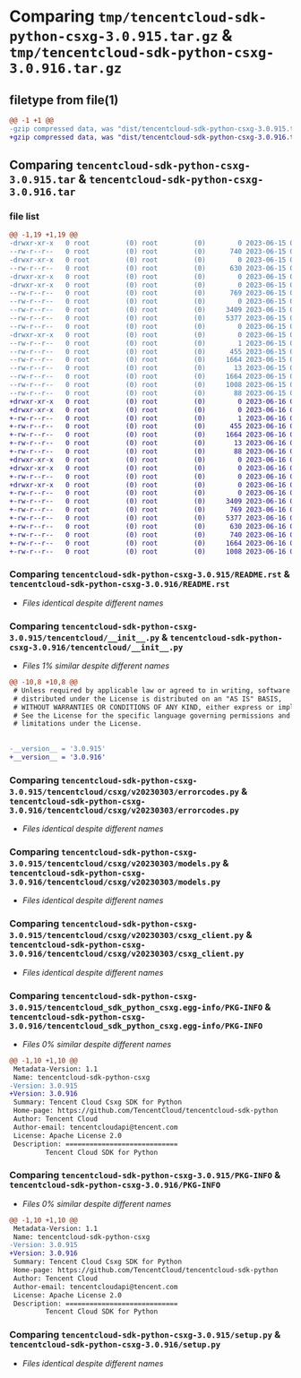 # Comparing `tmp/tencentcloud-sdk-python-csxg-3.0.915.tar.gz` & `tmp/tencentcloud-sdk-python-csxg-3.0.916.tar.gz`

## filetype from file(1)

```diff
@@ -1 +1 @@
-gzip compressed data, was "dist/tencentcloud-sdk-python-csxg-3.0.915.tar", last modified: Thu Jun 15 00:22:42 2023, max compression
+gzip compressed data, was "dist/tencentcloud-sdk-python-csxg-3.0.916.tar", last modified: Fri Jun 16 00:31:21 2023, max compression
```

## Comparing `tencentcloud-sdk-python-csxg-3.0.915.tar` & `tencentcloud-sdk-python-csxg-3.0.916.tar`

### file list

```diff
@@ -1,19 +1,19 @@
-drwxr-xr-x   0 root         (0) root         (0)        0 2023-06-15 00:22:42.000000 tencentcloud-sdk-python-csxg-3.0.915/
--rw-r--r--   0 root         (0) root         (0)      740 2023-06-15 00:22:42.000000 tencentcloud-sdk-python-csxg-3.0.915/README.rst
-drwxr-xr-x   0 root         (0) root         (0)        0 2023-06-15 00:22:42.000000 tencentcloud-sdk-python-csxg-3.0.915/tencentcloud/
--rw-r--r--   0 root         (0) root         (0)      630 2023-06-15 00:22:42.000000 tencentcloud-sdk-python-csxg-3.0.915/tencentcloud/__init__.py
-drwxr-xr-x   0 root         (0) root         (0)        0 2023-06-15 00:22:42.000000 tencentcloud-sdk-python-csxg-3.0.915/tencentcloud/csxg/
-drwxr-xr-x   0 root         (0) root         (0)        0 2023-06-15 00:22:42.000000 tencentcloud-sdk-python-csxg-3.0.915/tencentcloud/csxg/v20230303/
--rw-r--r--   0 root         (0) root         (0)      769 2023-06-15 00:22:42.000000 tencentcloud-sdk-python-csxg-3.0.915/tencentcloud/csxg/v20230303/errorcodes.py
--rw-r--r--   0 root         (0) root         (0)        0 2023-06-15 00:22:42.000000 tencentcloud-sdk-python-csxg-3.0.915/tencentcloud/csxg/v20230303/__init__.py
--rw-r--r--   0 root         (0) root         (0)     3409 2023-06-15 00:22:42.000000 tencentcloud-sdk-python-csxg-3.0.915/tencentcloud/csxg/v20230303/models.py
--rw-r--r--   0 root         (0) root         (0)     5377 2023-06-15 00:22:42.000000 tencentcloud-sdk-python-csxg-3.0.915/tencentcloud/csxg/v20230303/csxg_client.py
--rw-r--r--   0 root         (0) root         (0)        0 2023-06-15 00:22:42.000000 tencentcloud-sdk-python-csxg-3.0.915/tencentcloud/csxg/__init__.py
-drwxr-xr-x   0 root         (0) root         (0)        0 2023-06-15 00:22:42.000000 tencentcloud-sdk-python-csxg-3.0.915/tencentcloud_sdk_python_csxg.egg-info/
--rw-r--r--   0 root         (0) root         (0)        1 2023-06-15 00:22:42.000000 tencentcloud-sdk-python-csxg-3.0.915/tencentcloud_sdk_python_csxg.egg-info/dependency_links.txt
--rw-r--r--   0 root         (0) root         (0)      455 2023-06-15 00:22:42.000000 tencentcloud-sdk-python-csxg-3.0.915/tencentcloud_sdk_python_csxg.egg-info/SOURCES.txt
--rw-r--r--   0 root         (0) root         (0)     1664 2023-06-15 00:22:42.000000 tencentcloud-sdk-python-csxg-3.0.915/tencentcloud_sdk_python_csxg.egg-info/PKG-INFO
--rw-r--r--   0 root         (0) root         (0)       13 2023-06-15 00:22:42.000000 tencentcloud-sdk-python-csxg-3.0.915/tencentcloud_sdk_python_csxg.egg-info/top_level.txt
--rw-r--r--   0 root         (0) root         (0)     1664 2023-06-15 00:22:42.000000 tencentcloud-sdk-python-csxg-3.0.915/PKG-INFO
--rw-r--r--   0 root         (0) root         (0)     1008 2023-06-15 00:22:42.000000 tencentcloud-sdk-python-csxg-3.0.915/setup.py
--rw-r--r--   0 root         (0) root         (0)       88 2023-06-15 00:22:42.000000 tencentcloud-sdk-python-csxg-3.0.915/setup.cfg
+drwxr-xr-x   0 root         (0) root         (0)        0 2023-06-16 00:31:21.000000 tencentcloud-sdk-python-csxg-3.0.916/
+drwxr-xr-x   0 root         (0) root         (0)        0 2023-06-16 00:31:21.000000 tencentcloud-sdk-python-csxg-3.0.916/tencentcloud_sdk_python_csxg.egg-info/
+-rw-r--r--   0 root         (0) root         (0)        1 2023-06-16 00:31:21.000000 tencentcloud-sdk-python-csxg-3.0.916/tencentcloud_sdk_python_csxg.egg-info/dependency_links.txt
+-rw-r--r--   0 root         (0) root         (0)      455 2023-06-16 00:31:21.000000 tencentcloud-sdk-python-csxg-3.0.916/tencentcloud_sdk_python_csxg.egg-info/SOURCES.txt
+-rw-r--r--   0 root         (0) root         (0)     1664 2023-06-16 00:31:21.000000 tencentcloud-sdk-python-csxg-3.0.916/tencentcloud_sdk_python_csxg.egg-info/PKG-INFO
+-rw-r--r--   0 root         (0) root         (0)       13 2023-06-16 00:31:21.000000 tencentcloud-sdk-python-csxg-3.0.916/tencentcloud_sdk_python_csxg.egg-info/top_level.txt
+-rw-r--r--   0 root         (0) root         (0)       88 2023-06-16 00:31:21.000000 tencentcloud-sdk-python-csxg-3.0.916/setup.cfg
+drwxr-xr-x   0 root         (0) root         (0)        0 2023-06-16 00:31:21.000000 tencentcloud-sdk-python-csxg-3.0.916/tencentcloud/
+drwxr-xr-x   0 root         (0) root         (0)        0 2023-06-16 00:31:21.000000 tencentcloud-sdk-python-csxg-3.0.916/tencentcloud/csxg/
+-rw-r--r--   0 root         (0) root         (0)        0 2023-06-16 00:31:21.000000 tencentcloud-sdk-python-csxg-3.0.916/tencentcloud/csxg/__init__.py
+drwxr-xr-x   0 root         (0) root         (0)        0 2023-06-16 00:31:21.000000 tencentcloud-sdk-python-csxg-3.0.916/tencentcloud/csxg/v20230303/
+-rw-r--r--   0 root         (0) root         (0)        0 2023-06-16 00:31:21.000000 tencentcloud-sdk-python-csxg-3.0.916/tencentcloud/csxg/v20230303/__init__.py
+-rw-r--r--   0 root         (0) root         (0)     3409 2023-06-16 00:31:21.000000 tencentcloud-sdk-python-csxg-3.0.916/tencentcloud/csxg/v20230303/models.py
+-rw-r--r--   0 root         (0) root         (0)      769 2023-06-16 00:31:21.000000 tencentcloud-sdk-python-csxg-3.0.916/tencentcloud/csxg/v20230303/errorcodes.py
+-rw-r--r--   0 root         (0) root         (0)     5377 2023-06-16 00:31:21.000000 tencentcloud-sdk-python-csxg-3.0.916/tencentcloud/csxg/v20230303/csxg_client.py
+-rw-r--r--   0 root         (0) root         (0)      630 2023-06-16 00:31:21.000000 tencentcloud-sdk-python-csxg-3.0.916/tencentcloud/__init__.py
+-rw-r--r--   0 root         (0) root         (0)      740 2023-06-16 00:31:21.000000 tencentcloud-sdk-python-csxg-3.0.916/README.rst
+-rw-r--r--   0 root         (0) root         (0)     1664 2023-06-16 00:31:21.000000 tencentcloud-sdk-python-csxg-3.0.916/PKG-INFO
+-rw-r--r--   0 root         (0) root         (0)     1008 2023-06-16 00:31:21.000000 tencentcloud-sdk-python-csxg-3.0.916/setup.py
```

### Comparing `tencentcloud-sdk-python-csxg-3.0.915/README.rst` & `tencentcloud-sdk-python-csxg-3.0.916/README.rst`

 * *Files identical despite different names*

### Comparing `tencentcloud-sdk-python-csxg-3.0.915/tencentcloud/__init__.py` & `tencentcloud-sdk-python-csxg-3.0.916/tencentcloud/__init__.py`

 * *Files 1% similar despite different names*

```diff
@@ -10,8 +10,8 @@
 # Unless required by applicable law or agreed to in writing, software
 # distributed under the License is distributed on an "AS IS" BASIS,
 # WITHOUT WARRANTIES OR CONDITIONS OF ANY KIND, either express or implied.
 # See the License for the specific language governing permissions and
 # limitations under the License.
 
 
-__version__ = '3.0.915'
+__version__ = '3.0.916'
```

### Comparing `tencentcloud-sdk-python-csxg-3.0.915/tencentcloud/csxg/v20230303/errorcodes.py` & `tencentcloud-sdk-python-csxg-3.0.916/tencentcloud/csxg/v20230303/errorcodes.py`

 * *Files identical despite different names*

### Comparing `tencentcloud-sdk-python-csxg-3.0.915/tencentcloud/csxg/v20230303/models.py` & `tencentcloud-sdk-python-csxg-3.0.916/tencentcloud/csxg/v20230303/models.py`

 * *Files identical despite different names*

### Comparing `tencentcloud-sdk-python-csxg-3.0.915/tencentcloud/csxg/v20230303/csxg_client.py` & `tencentcloud-sdk-python-csxg-3.0.916/tencentcloud/csxg/v20230303/csxg_client.py`

 * *Files identical despite different names*

### Comparing `tencentcloud-sdk-python-csxg-3.0.915/tencentcloud_sdk_python_csxg.egg-info/PKG-INFO` & `tencentcloud-sdk-python-csxg-3.0.916/tencentcloud_sdk_python_csxg.egg-info/PKG-INFO`

 * *Files 0% similar despite different names*

```diff
@@ -1,10 +1,10 @@
 Metadata-Version: 1.1
 Name: tencentcloud-sdk-python-csxg
-Version: 3.0.915
+Version: 3.0.916
 Summary: Tencent Cloud Csxg SDK for Python
 Home-page: https://github.com/TencentCloud/tencentcloud-sdk-python
 Author: Tencent Cloud
 Author-email: tencentcloudapi@tencent.com
 License: Apache License 2.0
 Description: ============================
         Tencent Cloud SDK for Python
```

### Comparing `tencentcloud-sdk-python-csxg-3.0.915/PKG-INFO` & `tencentcloud-sdk-python-csxg-3.0.916/PKG-INFO`

 * *Files 0% similar despite different names*

```diff
@@ -1,10 +1,10 @@
 Metadata-Version: 1.1
 Name: tencentcloud-sdk-python-csxg
-Version: 3.0.915
+Version: 3.0.916
 Summary: Tencent Cloud Csxg SDK for Python
 Home-page: https://github.com/TencentCloud/tencentcloud-sdk-python
 Author: Tencent Cloud
 Author-email: tencentcloudapi@tencent.com
 License: Apache License 2.0
 Description: ============================
         Tencent Cloud SDK for Python
```

### Comparing `tencentcloud-sdk-python-csxg-3.0.915/setup.py` & `tencentcloud-sdk-python-csxg-3.0.916/setup.py`

 * *Files identical despite different names*

